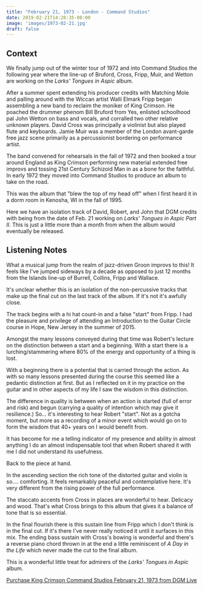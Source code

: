 ```yaml
---
title: "February 21, 1973 - London - Command Studios"
date: 2019-02-21T14:28:35-08:00
image: 'images/1973-02-21.jpg'
draft: false
---
```



## Context 

We finally jump out of the winter tour of 1972 and into Command Studios the following year where the line-up of Bruford, Cross, Fripp, Muir, and Wetton are working on the _Larks' Tongues in Aspic_ album. 

After a summer spent extending his producer credits with Matching Mole and palling around with the Wiccan artist Walli Elmark Fripp began assembling a new band to reclaim the moniker of King Crimson. He poached the drummer phenom Bill Bruford from Yes, enlisted schoolhood pal John Wetton on bass and vocals, and corralled two other relative unknown players. David Cross was principally a violinist but also played flute and keyboards. Jamie Muir was a member of the London avant-garde free jazz scene primarily as a percussionist bordering on performance artist.

The band convened for rehearsals in the fall of 1972 and then booked a tour around England as King Crimson performing new material extended free improvs and tossing 21st Century Schizoid Man in as a bone for the faithful. In early 1972 they moved into Command Studios to produce an album to take on the road. 

This was the album that "blew the top of my head off" when I first heard it in a dorm room in Kenosha, WI in the fall of 1995.

Here we have an isolation track of David, Robert, and John that DGM credits with being from the date of Feb. 21 working on _Larks' Tongues in Aspic Part II_. This is just a little more than a month from when the album would eventually be released.

## Listening Notes

What a musical jump from the realm of jazz-driven Groon improvs to this! It feels like I've jumped sideways by a decade as opposed to just 12 months from the Islands line-up of Burrell, Collins, Fripp and Wallace.

It's unclear whether this is an isolation of the non-percussive tracks that make up the final cut on the last track of the album. If it's not it's awfully close. 

The track begins with a hi hat count-in and a false "start" from Fripp. I had the pleasure and privilege of attending an Introduction to the Guitar Circle course in Hope, New Jersey in the summer of 2015. 

Amongst the many lessons conveyed during that time was Robert's lecture on the distinction between a start and a beginning. With a start there is a lurching/stammering where 80% of the energy and opportunity of a thing is lost. 

With a beginning there is a potential that is carried through the action. As with so many lessons presented during the course this seemed like a pedantic distinction at first. But as I reflected on it in my practice on the guitar and in other aspects of my life I saw the wisdom in this distinction. 

The difference in quality is between when an action is started (full of error and risk) and begun (carrying a quality of intention which may give it resilience.) So... it's interesting to hear Robert "start". Not as a gotcha moment, but more as a recording of a minor event which would go on to form the wisdom that 40+ years on I would benefit from.

It has become for me a telling indicator of my presence and ability in almost anything I do an almost indispensable tool that when Robert shared it with me I did not understand its usefulness.

Back to the piece at hand.

In the ascending section the rich tone of the distorted guitar and violin is so.... comforting. It feels remarkably peaceful and contemplative here. It's very different from the rising power of the full performance.

The staccato accents from Cross in places are wonderful to hear. Delicacy and wood. That's what Cross brings to this album that gives it a balance of tone that is so essential.

In the final flourish there is this sustain line from Fripp which I don't think is in the final cut. If it's there I've never really noticed it until it surfaces in this mix. The ending bass sustain with Cross's bowing is wonderful and there's a reverse piano chord thrown in at the end a little reminiscent of _A Day in the Life_ which never made the cut to the final album.

This is a wonderful little treat for admirers of the _Larks' Tongues in Aspic_ album.

[Purchase King Crimson Command Studios February 21, 1973 from DGM Live](https://dgmlive.com/tour-dates/1875)

  